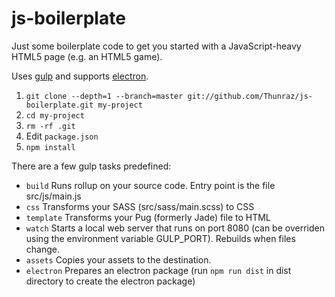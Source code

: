# js-boilerplate

Just some boilerplate code to get you started with a JavaScript-heavy HTML5 page (e.g. an HTML5 game).

Uses [gulp](http://gulpjs.com/) and supports [electron](http://electron.atom.io/).

1. `git clone --depth=1 --branch=master git://github.com/Thunraz/js-boilerplate.git my-project`
2. `cd my-project`
3. `rm -rf .git`
4. Edit `package.json`
5. `npm install`

There are a few gulp tasks predefined:
* `build` Runs rollup on your source code. Entry point is the file src/js/main.js
* `css` Transforms your SASS (src/sass/main.scss) to CSS
* `template` Transforms your Pug (formerly Jade) file to HTML
* `watch` Starts a local web server that runs on port 8080 (can be overriden using the environment variable GULP_PORT). Rebuilds when files change.
* `assets` Copies your assets to the destination.
* `electron` Prepares an electron package (run `npm run dist` in dist directory to create the electron package)